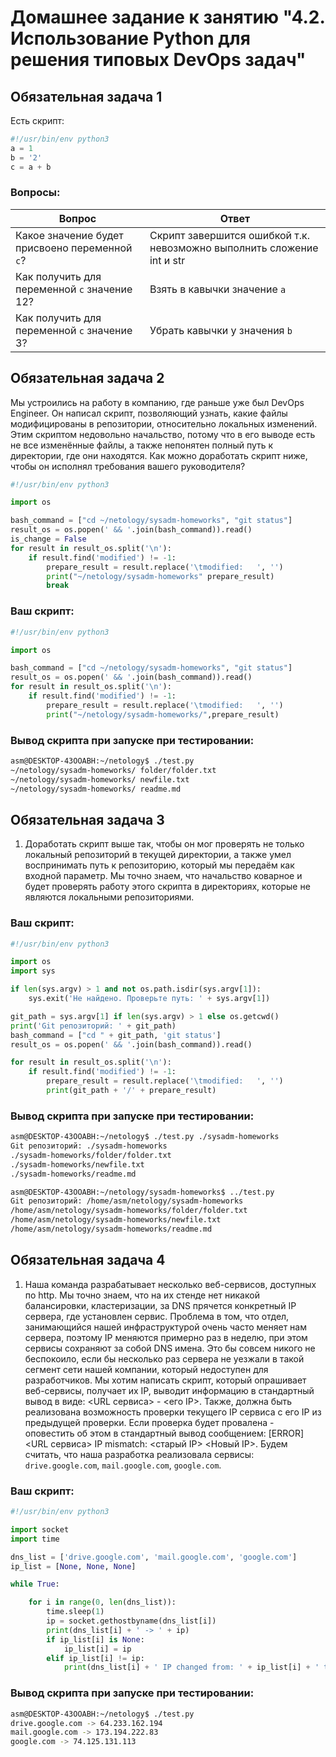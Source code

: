 # Домашнее задание к занятию "4.2. Использование Python для решения типовых DevOps задач"

## Обязательная задача 1

Есть скрипт:
```python
#!/usr/bin/env python3
a = 1
b = '2'
c = a + b
```

### Вопросы:
| Вопрос  | Ответ |
| ------------- | ------------- |
| Какое значение будет присвоено переменной `c`?  | Скрипт завершится ошибкой т.к. невозможно выполнить сложение int и str |
| Как получить для переменной `c` значение 12?  | Взять в кавычки значение `a` |
| Как получить для переменной `c` значение 3?  | Убрать кавычки у значения `b` |

## Обязательная задача 2
Мы устроились на работу в компанию, где раньше уже был DevOps Engineer. Он написал скрипт, позволяющий узнать, какие файлы модифицированы в репозитории, относительно локальных изменений. Этим скриптом недовольно начальство, потому что в его выводе есть не все изменённые файлы, а также непонятен полный путь к директории, где они находятся. Как можно доработать скрипт ниже, чтобы он исполнял требования вашего руководителя?

```python
#!/usr/bin/env python3

import os

bash_command = ["cd ~/netology/sysadm-homeworks", "git status"]
result_os = os.popen(' && '.join(bash_command)).read()
is_change = False
for result in result_os.split('\n'):
    if result.find('modified') != -1:
        prepare_result = result.replace('\tmodified:   ', '')
        print("~/netology/sysadm-homeworks" prepare_result)
        break
```

### Ваш скрипт:
```python
#!/usr/bin/env python3

import os

bash_command = ["cd ~/netology/sysadm-homeworks", "git status"]
result_os = os.popen(' && '.join(bash_command)).read()
for result in result_os.split('\n'):
    if result.find('modified') != -1:
        prepare_result = result.replace('\tmodified:   ', '')
        print("~/netology/sysadm-homeworks/",prepare_result)
```

### Вывод скрипта при запуске при тестировании:

```bash
asm@DESKTOP-43OOABH:~/netology$ ./test.py
~/netology/sysadm-homeworks/ folder/folder.txt
~/netology/sysadm-homeworks/ newfile.txt
~/netology/sysadm-homeworks/ readme.md
```

## Обязательная задача 3
1. Доработать скрипт выше так, чтобы он мог проверять не только локальный репозиторий в текущей директории, а также умел воспринимать путь к репозиторию, который мы передаём как входной параметр. Мы точно знаем, что начальство коварное и будет проверять работу этого скрипта в директориях, которые не являются локальными репозиториями.

### Ваш скрипт:
```python
#!/usr/bin/env python3

import os
import sys

if len(sys.argv) > 1 and not os.path.isdir(sys.argv[1]):
    sys.exit('Не найдено. Проверьте путь: ' + sys.argv[1])

git_path = sys.argv[1] if len(sys.argv) > 1 else os.getcwd()
print('Git репозиторий: ' + git_path)
bash_command = ["cd " + git_path, 'git status']
result_os = os.popen(' && '.join(bash_command)).read()

for result in result_os.split('\n'):
    if result.find('modified') != -1:
        prepare_result = result.replace('\tmodified:   ', '')
        print(git_path + '/' + prepare_result)
```

### Вывод скрипта при запуске при тестировании:
```bash
asm@DESKTOP-43OOABH:~/netology$ ./test.py ./sysadm-homeworks
Git репозиторий: ./sysadm-homeworks
./sysadm-homeworks/folder/folder.txt
./sysadm-homeworks/newfile.txt
./sysadm-homeworks/readme.md

asm@DESKTOP-43OOABH:~/netology/sysadm-homeworks$ ../test.py
Git репозиторий: /home/asm/netology/sysadm-homeworks
/home/asm/netology/sysadm-homeworks/folder/folder.txt
/home/asm/netology/sysadm-homeworks/newfile.txt
/home/asm/netology/sysadm-homeworks/readme.md
```

## Обязательная задача 4
1. Наша команда разрабатывает несколько веб-сервисов, доступных по http. Мы точно знаем, что на их стенде нет никакой балансировки, кластеризации, за DNS прячется конкретный IP сервера, где установлен сервис. Проблема в том, что отдел, занимающийся нашей инфраструктурой очень часто меняет нам сервера, поэтому IP меняются примерно раз в неделю, при этом сервисы сохраняют за собой DNS имена. Это бы совсем никого не беспокоило, если бы несколько раз сервера не уезжали в такой сегмент сети нашей компании, который недоступен для разработчиков. Мы хотим написать скрипт, который опрашивает веб-сервисы, получает их IP, выводит информацию в стандартный вывод в виде: <URL сервиса> - <его IP>. Также, должна быть реализована возможность проверки текущего IP сервиса c его IP из предыдущей проверки. Если проверка будет провалена - оповестить об этом в стандартный вывод сообщением: [ERROR] <URL сервиса> IP mismatch: <старый IP> <Новый IP>. Будем считать, что наша разработка реализовала сервисы: `drive.google.com`, `mail.google.com`, `google.com`.

### Ваш скрипт:
```python
#!/usr/bin/env python3

import socket
import time

dns_list = ['drive.google.com', 'mail.google.com', 'google.com']
ip_list = [None, None, None]

while True:

    for i in range(0, len(dns_list)):
        time.sleep(1)
        ip = socket.gethostbyname(dns_list[i])
        print(dns_list[i] + ' -> ' + ip)
        if ip_list[i] is None:
            ip_list[i] = ip
        elif ip_list[i] != ip:
            print(dns_list[i] + ' IP changed from: ' + ip_list[i] + ' to: ' + ip)
```

### Вывод скрипта при запуске при тестировании:
```bash
asm@DESKTOP-43OOABH:~/netology$ ./test.py
drive.google.com -> 64.233.162.194
mail.google.com -> 173.194.222.83
google.com -> 74.125.131.113
```
